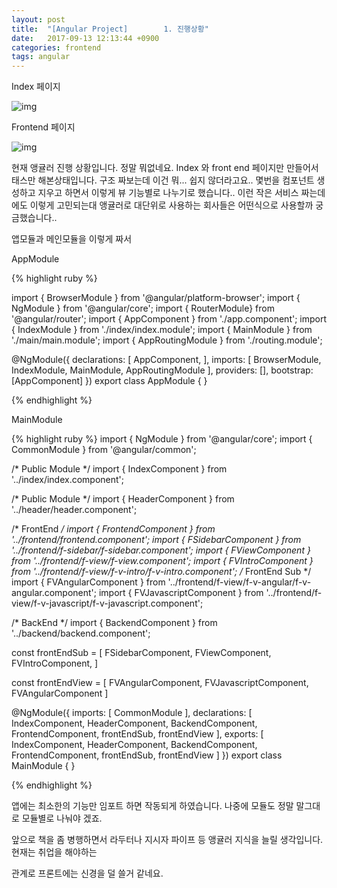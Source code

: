 ```yaml
---
layout: post
title:  "[Angular Project]        1. 진행상황"
date:   2017-09-13 12:13:44 +0900
categories: frontend
tags: angular
---
```


Index 페이지

![img]({{baseurl}}/assets/res/frontend/angular-1-1.png)

Frontend 페이지

![img]({{baseurl}}/assets/res/frontend/angular-1-2.png)


현재 앵귤러 진행 상황입니다.  정말 뭐없네요. Index 와 front end 페이지만 만들어서 태스만 해본상태입니다.
구조 짜보는데 이건 뭐... 쉽지 않더라고요.. 몇번을 컴포넌트 생성하고 지우고 하면서
이렇게 뷰 기능별로 나누기로 했습니다..
이런 작은 서비스 짜는데에도 이렇게 고민되는대 앵귤러로 대단위로 사용하는 회사들은 어떤식으로 사용할까 궁금했습니다..

앱모듈과 메인모듈을 이렇게 짜서


AppModule

{% highlight ruby %}

import { BrowserModule } from '@angular/platform-browser';
import { NgModule } from '@angular/core';
import { RouterModule} from '@angular/router'; 
import { AppComponent } from './app.component';
import { IndexModule } from './index/index.module';
import { MainModule } from './main/main.module';
import { AppRoutingModule } from './routing.module';

@NgModule({
  declarations: [
    AppComponent,
  ],
  imports: [
    BrowserModule,
    IndexModule, 
    MainModule,
    AppRoutingModule 
  ],
  providers: [],
  bootstrap: [AppComponent]
})
export class AppModule { }

{% endhighlight %}

MainModule

{% highlight ruby %}
import { NgModule } from '@angular/core';
import { CommonModule } from '@angular/common';

/* Public Module */
import { IndexComponent } from '../index/index.component';

/* Public Module */
import { HeaderComponent } from '../header/header.component';

/* FrontEnd */
import { FrontendComponent } from '../frontend/frontend.component';
import { FSidebarComponent } from '../frontend/f-sidebar/f-sidebar.component';
import { FViewComponent } from '../frontend/f-view/f-view.component';
import { FVIntroComponent } from '../frontend/f-view/f-v-intro/f-v-intro.component';
  /* FrontEnd Sub */
import { FVAngularComponent } from '../frontend/f-view/f-v-angular/f-v-angular.component';
import { FVJavascriptComponent } from '../frontend/f-view/f-v-javascript/f-v-javascript.component';

/* BackEnd */
import { BackendComponent } from '../backend/backend.component';

const frontEndSub = [
  FSidebarComponent, 
  FViewComponent, 
  FVIntroComponent,
  ]

const frontEndView = [
    FVAngularComponent,
    FVJavascriptComponent,
    FVAngularComponent
  ]
  
@NgModule({
  imports: [
    CommonModule
  ],
  declarations: [
    IndexComponent,
    HeaderComponent,
    BackendComponent,
    FrontendComponent, frontEndSub, frontEndView
  ],
  exports: [
    IndexComponent,
    HeaderComponent,
    BackendComponent,
    FrontendComponent, frontEndSub, frontEndView
  ]
})
export class MainModule { }

{% endhighlight %}

앱에는 최소한의 기능만 임포트 하면 작동되게 하였습니다. 나중에 모듈도 정말 말그대로 모듈별로 나눠야 겠죠.

앞으로 책을 좀 병행하면서 라두터나 지시자 파이프 등 앵귤러 지식을 늘릴 생각입니다. 현재는 취업을 해야하는

관계로 프론트에는 신경을 덜 쓸거 같네요.